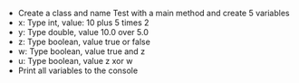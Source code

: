 - Create a class and name Test with a main method and create 5 variables
 - x: Type int, value: 10 plus 5 times 2
 - y: Type double, value 10.0 over 5.0
 - z: Type boolean, value true or false
 - w: Type boolean, value true and z
 - u: Type boolean, value z xor w
 - Print all variables to the console